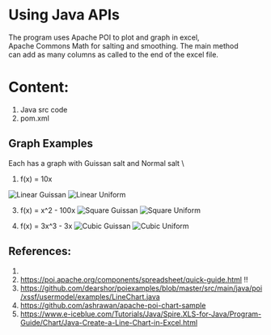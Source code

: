 # Using Java APIs

The program uses Apache POI to plot and graph in excel, \
Apache Commons Math for salting and smoothing. The main method \
can add as many columns as called to the end of the excel file.

# Content:
1. Java src code
2. pom.xml

## Graph Examples
Each has a graph with Guissan salt and Normal salt \
1. f(x) = 10x
   
 ![Linear Guissan](https://github.com/user-attachments/assets/d8298e9a-0692-4650-8d47-344dc11f0291)
![Linear Uniform](https://github.com/user-attachments/assets/9cd526e6-714b-4bd5-8381-5fe485a3eaee)
   
3. f(x) = x^2 - 100x
![Square Guissan](https://github.com/user-attachments/assets/b5d9dec4-aa76-441a-a4e3-e6f0179f3c5b)
![Square Uniform](https://github.com/user-attachments/assets/e369ab1b-ce91-48ac-8eaf-0369c30ca3da)

4. f(x) = 3x^3 - 3x
![Cubic Guissan](https://github.com/user-attachments/assets/fab963c2-de91-4222-bcc3-5c35cc063b88)
![Cubic Uniform](https://github.com/user-attachments/assets/9adbf9d3-9f10-4ece-a7c5-b0a6f511575d)

## References:
1. 
2. https://poi.apache.org/components/spreadsheet/quick-guide.html !!
3. https://github.com/dearshor/poiexamples/blob/master/src/main/java/poi/xssf/usermodel/examples/LineChart.java
4.  https://github.com/ashrawan/apache-poi-chart-sample
5.  https://www.e-iceblue.com/Tutorials/Java/Spire.XLS-for-Java/Program-Guide/Chart/Java-Create-a-Line-Chart-in-Excel.html

